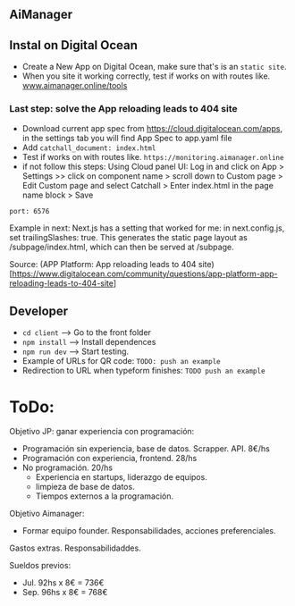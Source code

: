 ## AiManager

## Instal on Digital Ocean

- Create a New App on Digital Ocean, make sure that's is an `static site`.
- When you site it working correctly, test if works on with routes like. www.aimanager.online/tools

### Last step: solve the App reloading leads to 404 site

- Download current app spec from https://cloud.digitalocean.com/apps, in the settings tab you will find App Spec to app.yaml file
- Add `catchall_document: index.html`
- Test if works on with routes like. `https://monitoring.aimanager.online`
- if not follow this steps: Using Cloud panel UI: Log in and click on App > Settings >> click on component name > scroll down to Custom page > Edit Custom page and select Catchall > Enter index.html in the page name block > Save

`port: 6576`

Example in next:
Next.js has a setting that worked for me: in next.config.js, set trailingSlashes: true. This generates the static page layout as /subpage/index.html, which can then be served at /subpage.

Source: (APP Platform: App reloading leads to 404 site)[https://www.digitalocean.com/community/questions/app-platform-app-reloading-leads-to-404-site]

## Developer

- `cd client` --> Go to the front folder
- `npm install` --> Install dependences
- `npm run dev` --> Start testing.
- Example of URLs for QR code: `TODO: push an example`
- Redirection to URL when typeform finishes: `TODO push an example`

# ToDo:

Objetivo JP: ganar experiencia con programación:

- Programación sin experiencia, base de datos. Scrapper. API. 8€/hs
- Programación con experiencia, frontend. 28/hs
- No programación. 20/hs
  - Experiencia en startups, liderazgo de equipos.
  - limpieza de base de datos.
  - Tiempos externos a la programación.

Objetivo Aimanager:

- Formar equipo founder. Responsabilidades, acciones preferenciales.

Gastos extras.
Responsabilidaddes.

Sueldos previos:

- Jul. 92hs x 8€ = 736€
- Sep. 96hs x 8€ = 768€
